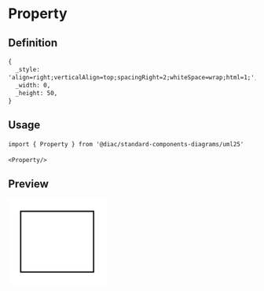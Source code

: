 # Property

## Definition

```
{
  _style: 'align=right;verticalAlign=top;spacingRight=2;whiteSpace=wrap;html=1;',
  _width: 0,
  _height: 50,
}
```

## Usage

```
import { Property } from '@diac/standard-components-diagrams/uml25'

<Property/>
```

## Preview

<img src="./property.png" width="200"/>
